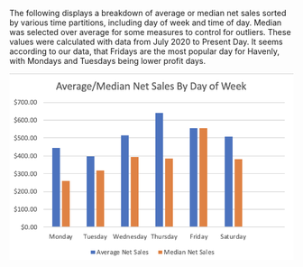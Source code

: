 The following displays a breakdown of average or median net sales sorted by various time partitions, including day of week and time of day. Median was selected over average for some measures to control for outliers. These values were calculated with data from July 2020 to Present Day. It seems according to our data, that Fridays are the most popular day for Havenly, with Mondays and Tuesdays being lower profit days. 

![Avg/Med Net Sales By DOW](MVPChart.png "Chart")

